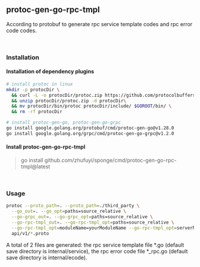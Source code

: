 ## protoc-gen-go-rpc-tmpl

According to protobuf to generate rpc service template codes and rpc error code codes.

<br>

### Installation

#### Installation of dependency plugins

```bash
# install protoc in linux
mkdir -p protocDir \
  && curl -L -o protocDir/protoc.zip https://github.com/protocolbuffers/protobuf/releases/download/v3.20.1/protoc-3.20.1-linux-x86_64.zip \
  && unzip protocDir/protoc.zip -d protocDir\
  && mv protocDir/bin/protoc protocDir/include/ $GOROOT/bin/ \
  && rm -rf protocDir

# install protoc-gen-go, protoc-gen-go-grpc
go install google.golang.org/protobuf/cmd/protoc-gen-go@v1.28.0
go install google.golang.org/grpc/cmd/protoc-gen-go-grpc@v1.2.0
```

#### Install protoc-gen-go-rpc-tmpl

> go install github.com/zhufuyi/sponge/cmd/protoc-gen-go-rpc-tmpl@latest

<br>

### Usage

```bash
protoc --proto_path=. --proto_path=./third_party \
  --go_out=. --go_opt=paths=source_relative \
  --go-grpc_out=. --go-grpc_opt=paths=source_relative \
  --go-rpc-tmpl_out=. --go-rpc-tmpl_opt=paths=source_relative \
  --go-rpc-tmpl_opt=moduleName=yourModuleName --go-rpc-tmpl_opt=serverName=yourServerName \
  api/v1/*.proto
```

A total of 2 files are generated: the rpc service template file *.go (default save directory is internal/service),  the rpc error code file *_rpc.go (default save directory is internal/ecode).
